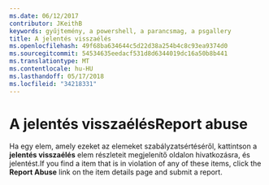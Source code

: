 ```yaml
---
ms.date: 06/12/2017
contributor: JKeithB
keywords: gyűjtemény, a powershell, a parancsmag, a psgallery
title: A jelentés visszaélés
ms.openlocfilehash: 49f68ba634644c5d22d38a254b4c8c93ea9374d0
ms.sourcegitcommit: 54534635eedacf531d8d6344019dc16a50b8b441
ms.translationtype: MT
ms.contentlocale: hu-HU
ms.lasthandoff: 05/17/2018
ms.locfileid: "34218331"
---
```

# <a name="report-abuse"></a><span data-ttu-id="50d1b-103">A jelentés visszaélés</span><span class="sxs-lookup"><span data-stu-id="50d1b-103">Report abuse</span></span>

<span data-ttu-id="50d1b-104">Ha egy elem, amely ezeket az elemeket szabályzatsértéséről, kattintson a **jelentés visszaélés** elem részleteit megjelenítő oldalon hivatkozásra, és jelentést.</span><span class="sxs-lookup"><span data-stu-id="50d1b-104">If you find a item that is in violation of any of these items, click the **Report Abuse** link on the item details page and submit a report.</span></span>